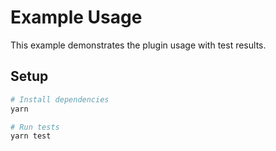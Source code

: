 # Example Usage

This example demonstrates the plugin usage with test results.

## Setup

```sh
# Install dependencies
yarn

# Run tests
yarn test
```
